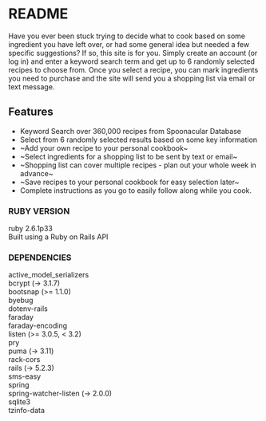# README

Have you ever been stuck trying to decide what to cook based on some ingredient you have left over, or had some general idea but needed a few specific suggestions?  If so, this site is for you.  Simply create an account (or log in) and enter a keyword search term and get up to 6 randomly selected recipes to choose from.  Once you select a recipe, you can mark ingredients you need to purchase and the site will send you a shopping list via email or text message.

## Features

* Keyword Search over 360,000 recipes from Spoonacular Database
* Select from 6 randomly selected results based on some key information
* ~Add your own recipe to your personal cookbook~
* ~Select ingredients for a shopping list to be sent by text or email~
* ~Shopping list can cover multiple recipes - plan out your whole week in advance~
* ~Save recipes to your personal cookbook for easy selection later~
* Complete instructions as you go to easily follow along while you cook.


### RUBY VERSION
  ruby 2.6.1p33\
  Built using a Ruby on Rails API

### DEPENDENCIES
  active_model_serializers\
  bcrypt (-> 3.1.7)\
  bootsnap (>= 1.1.0)\
  byebug\
  dotenv-rails\
  faraday\
  faraday-encoding\
  listen (>= 3.0.5, < 3.2)\
  pry\
  puma (-> 3.11)\
  rack-cors\
  rails (-> 5.2.3)\
  sms-easy\
  spring\
  spring-watcher-listen (-> 2.0.0)\
  sqlite3\
  tzinfo-data
